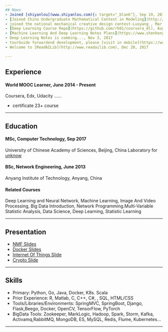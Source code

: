```yaml
---
## News
- Joined [shiyanlou](www.shiyanlou.com){: target="_blank"}, Sep 19, 2014
- [Joined China Undergraduate Mathematical Contest in Modeling](http://slxy.ayit.edu.cn/info/1961/1781.htm), July 10, 2015
- joined the national mechanical creative design contest-Luoyang , Mar 1, 2016
- [Deep Learning Course Repo](https://github.com/rh01/coursera_dl), Aug 13, 2017
- [Machine Learning And Deep Learning Notes Plans](https://www.shenhengheng.xyz/files/ml/ml_plan.pdf). Sep 16, 2017
- Deep Learning Notes is comming..., Nov 3, 2017
- tourGuide forwardend development, please [visit in mobile](https://www.shenhengheng.xyz/tourGuide/), Nov 10, 2017
- Welcome to [ReadAILib](http://www.readailib.com), Dec 20, 2017

---
```


## Experience

#### World MOOC Learner, June 2014 - Present
Coursera, Edx, Udacity ......

- certificate 23+ course

---

## Education

#### MSc, Computer Technology, Sep 2017
University of Chinese Academy of Sciences, Beijing, China
Laboratory for [unknow]()


#### BSc, Network Engineering, June 2013
Anyang Institute of Technology, Anyang, China


#### Related Courses
Deep Learning and Neural Network, Machine Learning, Image And Video Processing, Big Data Introduction, Network Programming.Multi-Variable Statistic Analysis, Data Science, Deep Learning, Statistic Learning

---

## Presentation
- [NMF Slides](https://www.shenhengheng.xyz/files/ml/ml_nmf.pdf)
- [Docker Slides](http://github.com/rh01/docker-me.git)
- [Internet Of Things Slide](https://www.shenhengheng.xyz/files/benke/iot_ppt.pdf)
- [Crypto Slide](https://www.shenhengheng.xyz/files/benke/crypto_ppt.pdf)

---

## Skills
- Primary: Python, Go, Java, Docker, K8s. Scala
- Prior Experience: R, Matlab, C, C++, C#, , SQL, HTML/CSS
- Tools/Libraries/Environments: SpringMVC, SpringBoot, Django, Flask,Beego, Docker, OpenCV, TensorFlow, PyTorch
- BigData Tools: Zookeeper, MarkLogic, Hadoop, Spark, Storm, Kafka, Activamq,RabbitMQ, MongoDB, ES, MySQL, Redis, Flume, Kubernetes...

---





